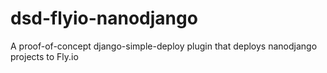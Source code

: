 # dsd-flyio-nanodjango

A proof-of-concept django-simple-deploy plugin that deploys nanodjango projects to Fly.io
